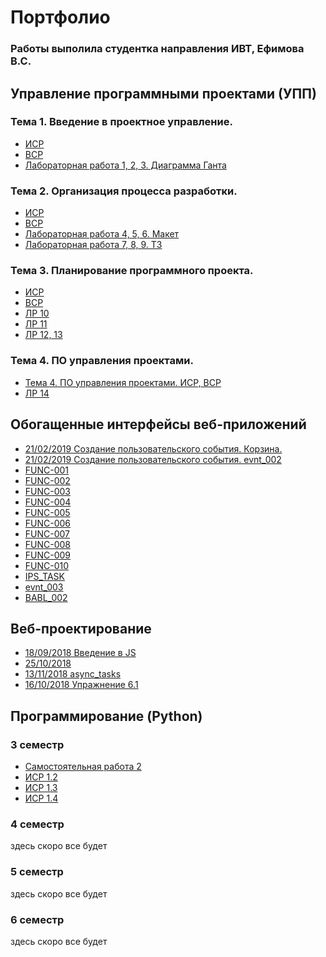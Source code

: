 # Портфолио
### Работы выполила студентка направления ИВТ, Ефимова В.С.
## Управление программными проектами (УПП)
### Тема 1. Введение в проектное управление.
* [ИСР](https://github.com/ctel-prj-mng/3-ivt-17-t1-vasandria/blob/master/ISR.md)
* [ВСР](https://github.com/ctel-prj-mng/3-ivt-17-t1-vasandria/blob/master/VSR.md)
* [Лабораторная работа 1, 2, 3. Диаграмма Ганта](https://github.com/ctel-prj-mng/1-gantt-60218-vasandria)

### Тема 2. Организация процесса разработки.
* [ИСР](https://github.com/ctel-prj-mng/3-ivt-17-t2-vasandria/blob/master/ISR.md)
* [ВСР](https://github.com/ctel-prj-mng/3-ivt-17-t2-vasandria/blob/master/VSR.md)
* [Лабораторная работа 4, 5, 6. Макет](https://github.com/ctel-prj-mng/2-wireframe-130218-vasandria/blob/master/wireframe.md)
* [Лабораторная работа 7, 8, 9. ТЗ](https://github.com/ctel-prj-mng/3-tz-200218-vasandria/blob/master/requirements.md)

### Тема 3. Планирование программного проекта.
* [ИСР](https://github.com/ctel-prj-mng/3-ivt-17-t3-vasandria/blob/master/ISR.md)
* [ВСР](https://github.com/ctel-prj-mng/3-ivt-17-t3-vasandria/blob/master/VSR.md)
* [ЛР 10](https://github.com/vasandria/lr10UPP/blob/master/README.md)
* [ЛР 11](https://github.com/vasandria/lr11UPP/blob/master/README.md)
* [ЛР 12, 13](https://docs.google.com/document/d/13ZBLtBshuCr_7Sx8rnl0I6iR01MHmkF2Zu_7Tgo8pIU/edit?usp=sharing)

### Тема 4. ПО управления проектами.
* [Тема 4. ПО управления проектами. ИСР, ВСР]()
* [ЛР 14](https://github.com/ctel-prj-mng/3-ivt-17-t4-vasandria)


## Обогащенные интерфейсы веб-приложений

* [21/02/2019 Создание пользовательского события. Корзина.](https://kodaktor.ru/custom_d842f "Создание пользовательского события. Корзина.")
* [21/02/2019 Создание пользовательского события. evnt_002 ](https://kodaktor.ru/custom_a96fb)
* [FUNC-001](https://kodaktor.ru/b83d4ca)
* [FUNC-002](https://kodaktor.ru/func_7c211)
* [FUNC-003](https://kodaktor.ru/func_2a666)
* [FUNC-004](https://kodaktor.ru/func_1b1b4)
* [FUNC-005](https://kodaktor.ru/func_cd358)
* [FUNC-006](https://kodaktor.ru/func_69721)
* [FUNC-007](https://kodaktor.ru/func_8fb66)
* [FUNC-008](https://kodaktor.ru/func_83990)
* [FUNC-009](https://kodaktor.ru/func_e4522)
* [FUNC-010](https://kodaktor.ru/b83d4ca)
* [IPS_TASK](https://kodaktor.ru/9e8363b)
* [evnt_003 ](https://kodaktor.ru/evnt_51c8a)
* [BABL_002](https://kodaktor.ru/bind02032018_fe671)


## Веб-проектирование

* [18/09/2018 Введение в JS](https://kodaktor.ru/g/task_2ad84)
* [25/10/2018](/js/25-10-2018)
* [13/11/2018 async_tasks](https://codepen.io/anon/pen/XyqVZv)
* [16/10/2018 Упражнение 6.1](/js/16-10-18)



## Программирование (Python)
### 3 семестр
* [Самостоятельная работа 2](https://repl.it/@vasandria/RespectfulEvergreenOpposites)
* [ИСР 1.2](https://github.com/vasandria/vasilisaefimova/blob/master/%D0%9F%D1%80%D0%BE%D0%B3%D1%80%D0%B0%D0%BC%D0%BC%D0%B8%D1%80%D0%BE%D0%B2%D0%B0%D0%BD%D0%B8%D0%B5/%D1%81%D0%B5%D0%BC%203/isr1/3_isr_1.2.py)
* [ИСР 1.3](https://github.com/vasandria/vasilisaefimova/blob/master/%D0%9F%D1%80%D0%BE%D0%B3%D1%80%D0%B0%D0%BC%D0%BC%D0%B8%D1%80%D0%BE%D0%B2%D0%B0%D0%BD%D0%B8%D0%B5/%D1%81%D0%B5%D0%BC%203/isr1/3_isr_1.3.py)
* [ИСР 1.4](https://github.com/vasandria/vasilisaefimova/blob/master/%D0%9F%D1%80%D0%BE%D0%B3%D1%80%D0%B0%D0%BC%D0%BC%D0%B8%D1%80%D0%BE%D0%B2%D0%B0%D0%BD%D0%B8%D0%B5/%D1%81%D0%B5%D0%BC%203/isr1/3_isr_1.4.py)

### 4 семестр
здесь скоро все будет
### 5 семестр
здесь скоро все будет
### 6 семестр
здесь скоро все будет

